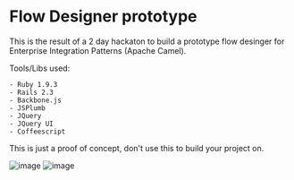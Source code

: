 # Flow Designer prototype

This is the result of a 2 day hackaton to build a prototype flow desinger for Enterprise Integration Patterns (Apache Camel).

Tools/Libs used:

	- Ruby 1.9.3
	- Rails 2.3
	- Backbone.js
	- JSPlumb
	- JQuery
	- JQuery UI
	- Coffeescript

This is just a proof of concept, don't use this to build your project on.

![image](https://raw.github.com/michel/flow_designer/master/doc/1.png)
![image](https://raw.github.com/michel/flow_designer/master/doc/2.png)

